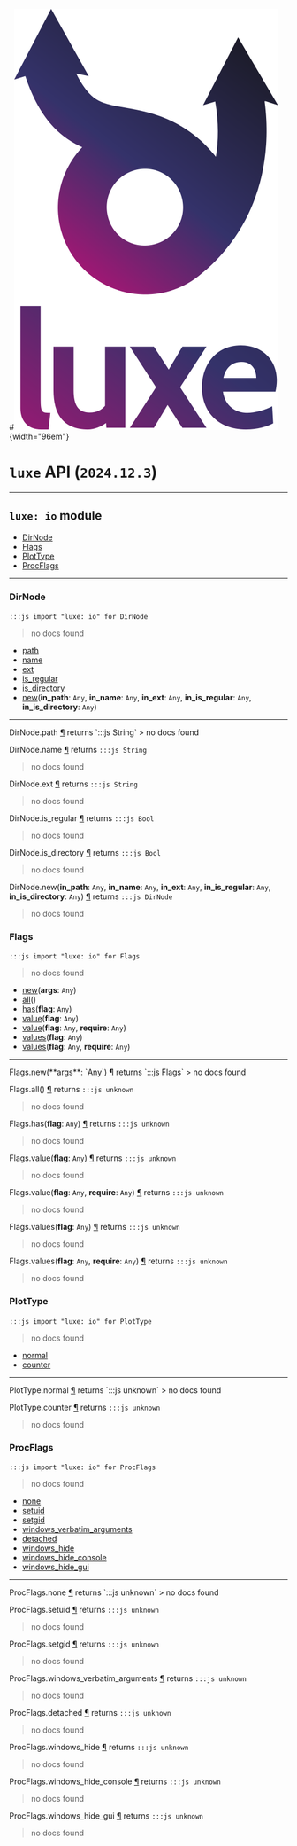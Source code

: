#![](../../../images/luxe-dark.svg){width="96em"}

# `luxe` API (`2024.12.3`)  


---

## `luxe: io` module

- [DirNode](#dirnode)   
- [Flags](#flags)   
- [PlotType](#plottype)   
- [ProcFlags](#procflags)   

---

### DirNode
`:::js import "luxe: io" for DirNode`
> no docs found

- [path](#DirNode.path)
- [name](#DirNode.name)
- [ext](#DirNode.ext)
- [is_regular](#DirNode.is_regular)
- [is_directory](#DirNode.is_directory)
- [new](#DirNode.new+5)(**in_path**: `Any`, **in_name**: `Any`, **in_ext**: `Any`, **in_is_regular**: `Any`, **in_is_directory**: `Any`)

<hr/>
<endpoint module="luxe: io" class="DirNode" signature="path"></endpoint>
<signature id="DirNode.path">DirNode.path
<a class="headerlink" href="#DirNode.path" title="Permanent link">¶</a></signature>
<span class='api_ret'>returns</span> `:::js String`
> no docs found   

<endpoint module="luxe: io" class="DirNode" signature="name"></endpoint>
<signature id="DirNode.name">DirNode.name
<a class="headerlink" href="#DirNode.name" title="Permanent link">¶</a></signature>
<span class='api_ret'>returns</span> `:::js String`
> no docs found   

<endpoint module="luxe: io" class="DirNode" signature="ext"></endpoint>
<signature id="DirNode.ext">DirNode.ext
<a class="headerlink" href="#DirNode.ext" title="Permanent link">¶</a></signature>
<span class='api_ret'>returns</span> `:::js String`
> no docs found   

<endpoint module="luxe: io" class="DirNode" signature="is_regular"></endpoint>
<signature id="DirNode.is_regular">DirNode.is_regular
<a class="headerlink" href="#DirNode.is_regular" title="Permanent link">¶</a></signature>
<span class='api_ret'>returns</span> `:::js Bool`
> no docs found   

<endpoint module="luxe: io" class="DirNode" signature="is_directory"></endpoint>
<signature id="DirNode.is_directory">DirNode.is_directory
<a class="headerlink" href="#DirNode.is_directory" title="Permanent link">¶</a></signature>
<span class='api_ret'>returns</span> `:::js Bool`
> no docs found   

<endpoint module="luxe: io" class="DirNode" signature="new(in_path : Any, in_name : Any, in_ext : Any, in_is_regular : Any, in_is_directory : Any)"></endpoint>
<signature id="DirNode.new+5">DirNode.new(**in_path**: `Any`, **in_name**: `Any`, **in_ext**: `Any`, **in_is_regular**: `Any`, **in_is_directory**: `Any`)
<a class="headerlink" href="#DirNode.new+5" title="Permanent link">¶</a></signature>
<span class='api_ret'>returns</span> `:::js DirNode`
> no docs found   

### Flags
`:::js import "luxe: io" for Flags`
> no docs found

- [new](#Flags.new)(**args**: `Any`)
- [all](#Flags.all)()
- [has](#Flags.has)(**flag**: `Any`)
- [value](#Flags.value)(**flag**: `Any`)
- [value](#Flags.value+2)(**flag**: `Any`, **require**: `Any`)
- [values](#Flags.values)(**flag**: `Any`)
- [values](#Flags.values+2)(**flag**: `Any`, **require**: `Any`)

<hr/>
<endpoint module="luxe: io" class="Flags" signature="new(args : Any)"></endpoint>
<signature id="Flags.new">Flags.new(**args**: `Any`)
<a class="headerlink" href="#Flags.new" title="Permanent link">¶</a></signature>
<span class='api_ret'>returns</span> `:::js Flags`
> no docs found   

<endpoint module="luxe: io" class="Flags" signature="all()"></endpoint>
<signature id="Flags.all">Flags.all()
<a class="headerlink" href="#Flags.all" title="Permanent link">¶</a></signature>
<span class='api_ret'>returns</span> `:::js unknown`
> no docs found   

<endpoint module="luxe: io" class="Flags" signature="has(flag : Any)"></endpoint>
<signature id="Flags.has">Flags.has(**flag**: `Any`)
<a class="headerlink" href="#Flags.has" title="Permanent link">¶</a></signature>
<span class='api_ret'>returns</span> `:::js unknown`
> no docs found   

<endpoint module="luxe: io" class="Flags" signature="value(flag : Any)"></endpoint>
<signature id="Flags.value">Flags.value(**flag**: `Any`)
<a class="headerlink" href="#Flags.value" title="Permanent link">¶</a></signature>
<span class='api_ret'>returns</span> `:::js unknown`
> no docs found   

<endpoint module="luxe: io" class="Flags" signature="value(flag : Any, require : Any)"></endpoint>
<signature id="Flags.value+2">Flags.value(**flag**: `Any`, **require**: `Any`)
<a class="headerlink" href="#Flags.value+2" title="Permanent link">¶</a></signature>
<span class='api_ret'>returns</span> `:::js unknown`
> no docs found   

<endpoint module="luxe: io" class="Flags" signature="values(flag : Any)"></endpoint>
<signature id="Flags.values">Flags.values(**flag**: `Any`)
<a class="headerlink" href="#Flags.values" title="Permanent link">¶</a></signature>
<span class='api_ret'>returns</span> `:::js unknown`
> no docs found   

<endpoint module="luxe: io" class="Flags" signature="values(flag : Any, require : Any)"></endpoint>
<signature id="Flags.values+2">Flags.values(**flag**: `Any`, **require**: `Any`)
<a class="headerlink" href="#Flags.values+2" title="Permanent link">¶</a></signature>
<span class='api_ret'>returns</span> `:::js unknown`
> no docs found   

### PlotType
`:::js import "luxe: io" for PlotType`
> no docs found

- [normal](#PlotType.normal)
- [counter](#PlotType.counter)

<hr/>
<endpoint module="luxe: io" class="PlotType" signature="normal"></endpoint>
<signature id="PlotType.normal">PlotType.normal
<a class="headerlink" href="#PlotType.normal" title="Permanent link">¶</a></signature>
<span class='api_ret'>returns</span> `:::js unknown`
> no docs found   

<endpoint module="luxe: io" class="PlotType" signature="counter"></endpoint>
<signature id="PlotType.counter">PlotType.counter
<a class="headerlink" href="#PlotType.counter" title="Permanent link">¶</a></signature>
<span class='api_ret'>returns</span> `:::js unknown`
> no docs found   

### ProcFlags
`:::js import "luxe: io" for ProcFlags`
> no docs found

- [none](#ProcFlags.none)
- [setuid](#ProcFlags.setuid)
- [setgid](#ProcFlags.setgid)
- [windows_verbatim_arguments](#ProcFlags.windows_verbatim_arguments)
- [detached](#ProcFlags.detached)
- [windows_hide](#ProcFlags.windows_hide)
- [windows_hide_console](#ProcFlags.windows_hide_console)
- [windows_hide_gui](#ProcFlags.windows_hide_gui)

<hr/>
<endpoint module="luxe: io" class="ProcFlags" signature="none"></endpoint>
<signature id="ProcFlags.none">ProcFlags.none
<a class="headerlink" href="#ProcFlags.none" title="Permanent link">¶</a></signature>
<span class='api_ret'>returns</span> `:::js unknown`
> no docs found   

<endpoint module="luxe: io" class="ProcFlags" signature="setuid"></endpoint>
<signature id="ProcFlags.setuid">ProcFlags.setuid
<a class="headerlink" href="#ProcFlags.setuid" title="Permanent link">¶</a></signature>
<span class='api_ret'>returns</span> `:::js unknown`
> no docs found   

<endpoint module="luxe: io" class="ProcFlags" signature="setgid"></endpoint>
<signature id="ProcFlags.setgid">ProcFlags.setgid
<a class="headerlink" href="#ProcFlags.setgid" title="Permanent link">¶</a></signature>
<span class='api_ret'>returns</span> `:::js unknown`
> no docs found   

<endpoint module="luxe: io" class="ProcFlags" signature="windows_verbatim_arguments"></endpoint>
<signature id="ProcFlags.windows_verbatim_arguments">ProcFlags.windows_verbatim_arguments
<a class="headerlink" href="#ProcFlags.windows_verbatim_arguments" title="Permanent link">¶</a></signature>
<span class='api_ret'>returns</span> `:::js unknown`
> no docs found   

<endpoint module="luxe: io" class="ProcFlags" signature="detached"></endpoint>
<signature id="ProcFlags.detached">ProcFlags.detached
<a class="headerlink" href="#ProcFlags.detached" title="Permanent link">¶</a></signature>
<span class='api_ret'>returns</span> `:::js unknown`
> no docs found   

<endpoint module="luxe: io" class="ProcFlags" signature="windows_hide"></endpoint>
<signature id="ProcFlags.windows_hide">ProcFlags.windows_hide
<a class="headerlink" href="#ProcFlags.windows_hide" title="Permanent link">¶</a></signature>
<span class='api_ret'>returns</span> `:::js unknown`
> no docs found   

<endpoint module="luxe: io" class="ProcFlags" signature="windows_hide_console"></endpoint>
<signature id="ProcFlags.windows_hide_console">ProcFlags.windows_hide_console
<a class="headerlink" href="#ProcFlags.windows_hide_console" title="Permanent link">¶</a></signature>
<span class='api_ret'>returns</span> `:::js unknown`
> no docs found   

<endpoint module="luxe: io" class="ProcFlags" signature="windows_hide_gui"></endpoint>
<signature id="ProcFlags.windows_hide_gui">ProcFlags.windows_hide_gui
<a class="headerlink" href="#ProcFlags.windows_hide_gui" title="Permanent link">¶</a></signature>
<span class='api_ret'>returns</span> `:::js unknown`
> no docs found   

